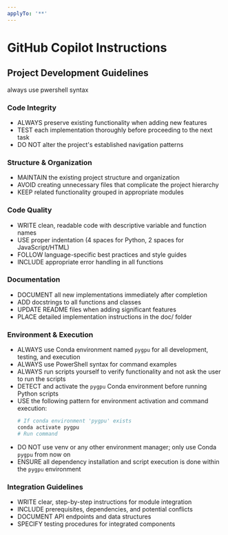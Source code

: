 ```yaml
---
applyTo: '**'
---
```


# GitHub Copilot Instructions

## Project Development Guidelines
always use pwershell syntax 
### Code Integrity
- ALWAYS preserve existing functionality when adding new features
- TEST each implementation thoroughly before proceeding to the next task
- DO NOT alter the project's established navigation patterns

### Structure & Organization
- MAINTAIN the existing project structure and organization
- AVOID creating unnecessary files that complicate the project hierarchy
- KEEP related functionality grouped in appropriate modules

### Code Quality
- WRITE clean, readable code with descriptive variable and function names
- USE proper indentation (4 spaces for Python, 2 spaces for JavaScript/HTML)
- FOLLOW language-specific best practices and style guides
- INCLUDE appropriate error handling in all functions

### Documentation
- DOCUMENT all new implementations immediately after completion
- ADD docstrings to all functions and classes
- UPDATE README files when adding significant features
- PLACE detailed implementation instructions in the doc/ folder

### Environment & Execution
- ALWAYS use Conda environment named `pygpu` for all development, testing, and execution
- ALWAYS use PowerShell syntax for command examples
- ALWAYS run scripts yourself to verify functionality and not ask the user to run the scripts
- DETECT and activate the `pygpu` Conda environment before running Python scripts
- USE the following pattern for environment activation and command execution:
    ```powershell
    # If conda environment 'pygpu' exists
    conda activate pygpu
    # Run command
    ```
- DO NOT use venv or any other environment manager; only use Conda `pygpu` from now on
- ENSURE all dependency installation and script execution is done within the `pygpu` environment

### Integration Guidelines
- WRITE clear, step-by-step instructions for module integration
- INCLUDE prerequisites, dependencies, and potential conflicts
- DOCUMENT API endpoints and data structures
- SPECIFY testing procedures for integrated components